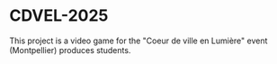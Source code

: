 # CDVEL-2025
This project is a video game for the "Coeur de ville en Lumière" event (Montpellier) produces students.
